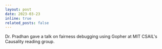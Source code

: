 ```yaml
---
layout: post
date: 2023-03-23
inline: true 
related_posts: false
---
```


Dr. Pradhan gave a talk on fairness debugging using Gopher at MIT CSAIL's Causality reading group.

